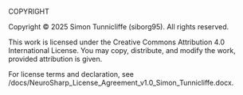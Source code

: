 COPYRIGHT

Copyright © 2025 Simon Tunnicliffe (siborg95). All rights reserved.

This work is licensed under the Creative Commons Attribution 4.0 International License.
You may copy, distribute, and modify the work, provided attribution is given.

For license terms and declaration, see /docs/NeuroSharp_License_Agreement_v1.0_Simon_Tunnicliffe.docx.
